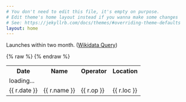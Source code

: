 ```yaml
---
# You don't need to edit this file, it's empty on purpose.
# Edit theme's home layout instead if you wanna make some changes
# See: https://jekyllrb.com/docs/themes/#overriding-theme-defaults
layout: home
---
```

Launches within two month. ([Wikidata Query](https://query.wikidata.org/#SELECT%20%3Fo%20%3Fs%20%3FsLabel%20%3FpLabel%20WHERE%20%7B%0A%20%20%3Fs%20wdt%3AP619%20%3Fo%20.%0A%20OPTIONAL%7B%0A%20%20%20%3Fs%20wdt%3AP1427%20%3Fp%20.%0A%20%7D%0A%20SERVICE%20wikibase%3Alabel%20%7B%20bd%3AserviceParam%20wikibase%3Alanguage%20%22%5BAUTO_SELECT%5D%2Cen%22.%20%7D%0A%7D%0AORDER%20BY%20DESC%28%3Fo%29%0A))

<table id="launches">
 <tr><th>Date</th><th>Name</th><th>Operator</th><th>Location</th></tr>
 {% raw %}
 <tr v-if="results.length == 0">
   <td colspan="4">loading...</td>
 </tr>
 <tr v-for="r in results">
   <td>{{ r.date }}</td>
   <td><a v-bind:href="r.url">{{ r.name }}</a></td>
   <td>{{ r.op }}</td>
   <td>{{ r.loc }}</td>
 </tr>
 {% endraw %}
</table>

<script type="text/javascript" src="https://cdn.jsdelivr.net/npm/vue"></script>
<script type="text/javascript">

var app = new Vue({
	el: "#launches",
	data: {
		results: []
	}
})

// https://www.wikidata.org/wiki/Wikidata:SPARQL_query_service/queries
// https://query.wikidata.org/#SELECT%20%3Fo%20%3Fs%20%3FsLabel%20%3FpLabel%20WHERE%20%7B%0A%20%20%3Fs%20wdt%3AP619%20%3Fo%20.%0A%20OPTIONAL%7B%0A%20%20%20%3Fs%20wdt%3AP1427%20%3Fp%20.%0A%20%7D%0A%20SERVICE%20wikibase%3Alabel%20%7B%20bd%3AserviceParam%20wikibase%3Alanguage%20%22ja%2Cen%22.%20%7D%0A%7D%0AORDER%20BY%20DESC%28%3Fo%29%0ALIMIT%2010

// http://negi-magnet.hatenablog.com/entry/2014/01/13/132406

var dtend = new Date();
dtend.setMonth(dtend.getMonth() + 2);

var query = `
SELECT ?o ?s ?sLabel ?name ?opLabel ?ctLabel ?pLabel WHERE {
  ?s wdt:P619 ?o .
 OPTIONAL{ ?s wdt:P1427 ?p . }
 OPTIONAL{ ?s wdt:P137 ?op . }
 OPTIONAL{ ?s wdt:P1079 ?ct . }
 FILTER (?o < "${ dtend.toISOString() }"^^xsd:dateTime )
 SERVICE wikibase:label { bd:serviceParam wikibase:language "${navigator.language},en". }
}
ORDER BY DESC(?o)
LIMIT 10
`;
fetch("https://query.wikidata.org/sparql?query="+encodeURIComponent(query), {
	headers: {
		accept: 'application/json'
	}
}).then(
	resp => {
		if(resp.ok){
			resp.json().then(
				data => {
					var labels = data.results.bindings.map(r=>{
						var d = {
							name: r.sLabel.value,
							url: r.s.value,
						};
						try{
							d.date = new Date(Date.parse(r.o.value)).toLocaleDateString();
						}catch(e){
							console.log(e);
							d.date = r.o.value;
						}
						if (r.pLabel){
							d.loc = r.pLabel.value;
						}
						if (r.opLabel){
							d.op = r.opLabel.value;
						} else if (r.ctLabel){
							d.op = r.ctLabel.value;
						}
						return d;
					})
					Vue.set(app, "results", labels);
				}
			);
		}
	}
);
</script>
